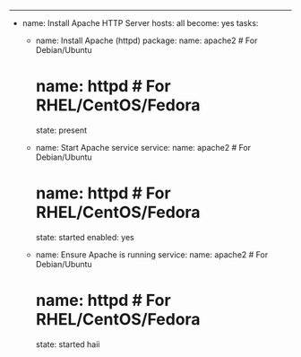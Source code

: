 ---
- name: Install Apache HTTP Server
  hosts: all
  become: yes
  tasks:
    - name: Install Apache (httpd)
      package:
        name: apache2  # For Debian/Ubuntu
        # name: httpd   # For RHEL/CentOS/Fedora
        state: present

    - name: Start Apache service
      service:
        name: apache2   # For Debian/Ubuntu
        # name: httpd   # For RHEL/CentOS/Fedora
        state: started
        enabled: yes

    - name: Ensure Apache is running
      service:
        name: apache2   # For Debian/Ubuntu
        # name: httpd   # For RHEL/CentOS/Fedora
        state: started
haii 
